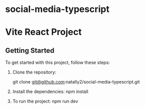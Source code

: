 # social-media-typescript

# Vite React Project

## Getting Started

To get started with this project, follow these steps:

1. Clone the repository:

   git clone git@github.com:natally2/social-media-typescript.git
   
2. Install the dependencies:
  npm install

3. To run the project:
   npm run dev
   
